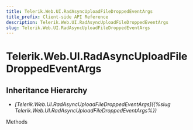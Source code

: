 ```yaml
---
title: Telerik.Web.UI.RadAsyncUploadFileDroppedEventArgs
title_prefix: Client-side API Reference
description: Telerik.Web.UI.RadAsyncUploadFileDroppedEventArgs
slug: Telerik.Web.UI.RadAsyncUploadFileDroppedEventArgs
---
```


# Telerik.Web.UI.RadAsyncUploadFileDroppedEventArgs 

## Inheritance Hierarchy

* *[Telerik.Web.UI.RadAsyncUploadFileDroppedEventArgs]({%slug Telerik.Web.UI.RadAsyncUploadFileDroppedEventArgs%})*


Methods

